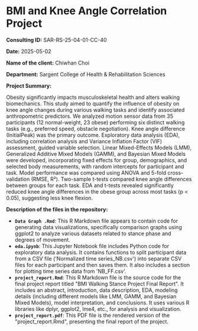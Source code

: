 # BMI and Knee Angle Correlation Project

**Consulting ID:** SAR-RS-25-04-01-CC-40

**Date:** 2025-05-02

**Name of the client:** Chiwhan Choi

**Department:** Sargent College of Health & Rehabilitation Sciences

**Project Summary:**

Obesity significantly impacts musculoskeletal health and alters walking biomechanics. This study aimed to quantify the influence of obesity on knee angle changes during various walking tasks and identify associated anthropometric predictors. We analyzed motion sensor data from 35 participants (12 normal-weight, 23 obese) performing six distinct walking tasks (e.g., preferred speed, obstacle negotiation). Knee angle difference (InitialPeak) was the primary outcome. Exploratory data analysis (EDA), including correlation analysis and Variance Inflation Factor (VIF) assessment, guided variable selection. Linear Mixed-Effects Models (LMM), Generalized Additive Mixed Models (GAMM), and Bayesian Mixed Models were developed, incorporating fixed effects for group, demographics, and selected body measurements, with random intercepts for participant and task. Model performance was compared using ANOVA and 5-fold cross-validation (RMSE, R²). Two-sample t-tests compared knee angle differences between groups for each task. EDA and t-tests revealed significantly reduced knee angle differences in the obese group across most tasks (p < 0.05), suggesting less knee flexion.

**Description of the files in the repository:**

* **`Data Graph .Rmd`**: This R Markdown file appears to contain code for generating data visualizations, specifically comparison graphs using ggplot2 to analyze various datasets related to stance phase and degrees of movement.
* **`eda.ipynb`**: This Jupyter Notebook file includes Python code for exploratory data analysis. It contains functions to split participant data from a CSV file ('Normalized time series_NB.csv') into separate CSV files for each participant and then saves them. It also includes a section for plotting time series data from 'NB_FF.csv'.
* **`project_report.Rmd`**: This R Markdown file is the source code for the final project report titled "BMI Walking Stance Project Final Report". It includes an abstract, introduction, data description, EDA, modeling details (including different models like LMM, GAMM, and Bayesian Mixed Models), model interpretation, and conclusions. It uses various R libraries like dplyr, ggplot2, lme4, etc., for analysis and visualization.
* **`project_report.pdf`**: This PDF file is the rendered version of the "project_report.Rmd", presenting the final report of the project.
